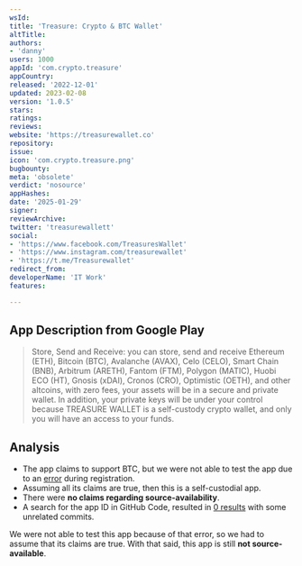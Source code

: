 ```yaml
---
wsId: 
title: 'Treasure: Crypto & BTC Wallet'
altTitle: 
authors:
- 'danny'
users: 1000
appId: 'com.crypto.treasure'
appCountry: 
released: '2022-12-01'
updated: 2023-02-08
version: '1.0.5'
stars: 
ratings: 
reviews: 
website: 'https://treasurewallet.co'
repository: 
issue: 
icon: 'com.crypto.treasure.png'
bugbounty: 
meta: 'obsolete'
verdict: 'nosource'
appHashes: 
date: '2025-01-29'
signer: 
reviewArchive: 
twitter: 'treasurewallett'
social:
- 'https://www.facebook.com/TreasuresWallet'
- 'https://www.instagram.com/treasurewallet'
- 'https://t.me/Treasurewallet'
redirect_from: 
developerName: 'IT Work'
features: 

---
```


## App Description from Google Play

> Store, Send and Receive: you can store, send and receive Ethereum (ETH), Bitcoin (BTC), Avalanche (AVAX), Celo (CELO), Smart Chain (BNB), Arbitrum (ARETH), Fantom (FTM), Polygon (MATIC), Huobi ECO (HT), Gnosis (xDAI), Cronos (CRO), Optimistic (OETH), and other altcoins, with zero fees, your assets will be in a secure and private wallet. In addition, your private keys will be under your control because TREASURE WALLET is a self-custody crypto wallet, and only you will have an access to your funds.

## Analysis

- The app claims to support BTC, but we were not able to test the app due to an [error](https://twitter.com/BitcoinWalletz/status/1696794251789771086) during registration. 
- Assuming all its claims are true, then this is a self-custodial app. 
- There were **no claims regarding source-availability**.
- A search for the app ID in GitHub Code, resulted in [0 results](https://github.com/search?q=com.crypto.treasure&type=code) with some unrelated commits.

We were not able to test this app because of that error, so we had to assume that its claims are true. With that said, this app is still **not source-available**.
